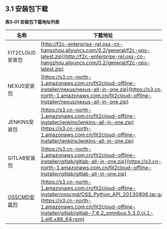 ## **3.1 安装包下载** 

**表3‐01 安装包下载地址列表**

| 名称 | 下载地址 |
| --- | --- |
| FIT2CLOUD安装包 | [http://f2c-enterprise-rel.oss-cn-hangzhou.aliyuncs.com/0.2/general/f2c-ops-latest.zip](http://f2c-enterprise-rel.oss-cn-hangzhou.aliyuncs.com/0.2/general/f2c-ops-latest.zip) |
| NEXUS安装包 | [https://s3.cn-north-1.amazonaws.com.cn/fit2cloud-offline-installer/nexus/nexus-all-in-one.zip](https://s3.cn-north-1.amazonaws.com.cn/fit2cloud-offline-installer/nexus/nexus-all-in-one.zip) |
| JENKINS安装包 | [https://s3.cn-north-1.amazonaws.com.cn/fit2cloud-offline-installer/jenkins/jenkins-all-in-one.zip](https://s3.cn-north-1.amazonaws.com.cn/fit2cloud-offline-installer/jenkins/jenkins-all-in-one.zip) |
| GITLAB安装包 | [https://s3.cn-north-1.amazonaws.com.cn/fit2cloud-offline-installer/gitlab/gitlab-all-in-one.zip](https://s3.cn-north-1.amazonaws.com.cn/fit2cloud-offline-installer/gitlab/gitlab-all-in-one.zip) |
| [OSS](https://s3.cn-north-1.amazonaws.com.cn/fit2cloud-offline-installer/gitlab/gitlab-7.6.2_omnibus.5.3.0.ci.1-1.el6.x86_64.rpm)[CMD安装包](https://s3.cn-north-1.amazonaws.com.cn/fit2cloud-offline-installer/gitlab/gitlab-7.6.2_omnibus.5.3.0.ci.1-1.el6.x86_64.rpm) | [https://s3.cn-north-1.amazonaws.com.cn/fit2cloud-offline-installer/osscmd/OSS_Python_API_20130806.tar.gz](https://s3.cn-north-1.amazonaws.com.cn/fit2cloud-offline-installer/gitlab/gitlab-7.6.2_omnibus.5.3.0.ci.1-1.el6.x86_64.rpm) |